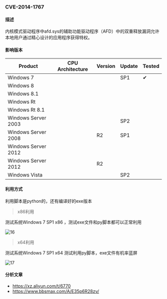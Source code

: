 ### CVE-2014-1767

#### 描述

内核模式驱动程序中afd.sys的辅助功能驱动程序（AFD）中的双重释放漏洞允许本地用户通过精心设计的应用程序获得特权。

#### 影响版本

| Product             | CPU Architecture | Version | Update | Tested             |
| ------------------- | ---------------- | ------- | ------ | ------------------ |
| Windows 7           |                  |         | SP1    | &#10004; |
| Windows 8           |                  |         |        |                    |
| Windows 8.1         |                  |         |        |                    |
| Windows Rt          |                  |         |        |                    |
| Windows Rt 8.1      |                  |         |        |                    |
| Windows Server 2003 |                  |         | SP2    |                    |
| Windows Server 2008 |                  | R2      | SP1    |                    |
| Windows Server 2012 |                  |         |        |                    |
| Windows Server 2012 |                  | R2      |        |                    |
| Windows Vista       |                  |         | SP2    |                    |

#### 利用方式

利用脚本是python的，还有编译好的exe版本

> x86利用

测试系统Windows 7 SP1 x86 ，测试exe文件和py脚本都可以正常利用

![16](https://raw.github.com/Ascotbe/Image/master/Kernelhub/CVE-2014-1767_win7_x86.gif)

> x64利用

测试系统Windows 7 SP1 x64 测试利用py脚本，exe文件有机率蓝屏

![17](https://raw.github.com/Ascotbe/Image/master/Kernelhub/CVE-2014-1767_win7_x64.gif)

#### 分析文章
- https://xz.aliyun.com/t/6770
- https://www.bbsmax.com/A/E35p6R28zv/